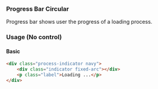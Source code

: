 ### Progress Bar Circular
Progress bar shows user the progress of a loading process.

### Usage (No control)
#### Basic

```html
<div class="process-indicator navy">
    <div class="indicator fixed-arc"></div>
    <p class="label">Loading ...</p>
</div>
```
